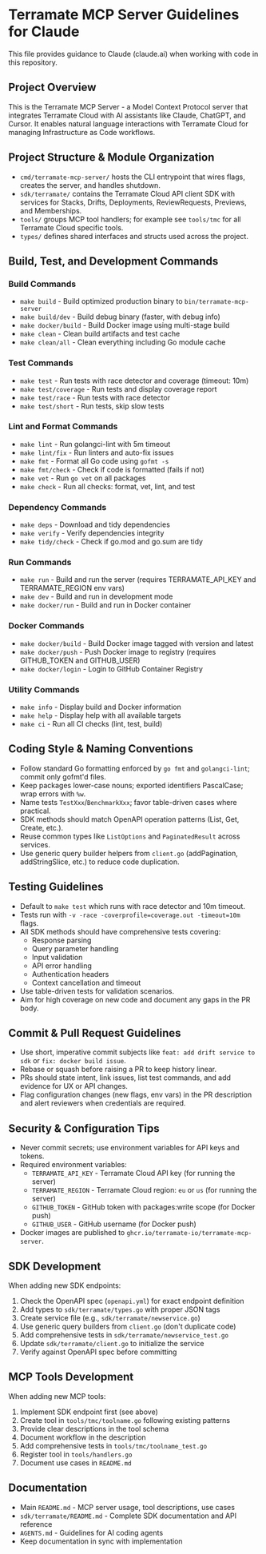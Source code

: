 # Terramate MCP Server Guidelines for Claude

This file provides guidance to Claude (claude.ai) when working with code in this repository.

## Project Overview

This is the Terramate MCP Server - a Model Context Protocol server that integrates Terramate Cloud with AI assistants like Claude, ChatGPT, and Cursor. It enables natural language interactions with Terramate Cloud for managing Infrastructure as Code workflows.

## Project Structure & Module Organization

- `cmd/terramate-mcp-server/` hosts the CLI entrypoint that wires flags, creates the server, and handles shutdown.
- `sdk/terramate/` contains the Terramate Cloud API client SDK with services for Stacks, Drifts, Deployments, ReviewRequests, Previews, and Memberships.
- `tools/` groups MCP tool handlers; for example see `tools/tmc` for all Terramate Cloud specific tools.
- `types/` defines shared interfaces and structs used across the project.

## Build, Test, and Development Commands

### Build Commands

- `make build` - Build optimized production binary to `bin/terramate-mcp-server`
- `make build/dev` - Build debug binary (faster, with debug info)
- `make docker/build` - Build Docker image using multi-stage build
- `make clean` - Clean build artifacts and test cache
- `make clean/all` - Clean everything including Go module cache

### Test Commands

- `make test` - Run tests with race detector and coverage (timeout: 10m)
- `make test/coverage` - Run tests and display coverage report
- `make test/race` - Run tests with race detector
- `make test/short` - Run tests, skip slow tests

### Lint and Format Commands

- `make lint` - Run golangci-lint with 5m timeout
- `make lint/fix` - Run linters and auto-fix issues
- `make fmt` - Format all Go code using `gofmt -s`
- `make fmt/check` - Check if code is formatted (fails if not)
- `make vet` - Run `go vet` on all packages
- `make check` - Run all checks: format, vet, lint, and test

### Dependency Commands

- `make deps` - Download and tidy dependencies
- `make verify` - Verify dependencies integrity
- `make tidy/check` - Check if go.mod and go.sum are tidy

### Run Commands

- `make run` - Build and run the server (requires TERRAMATE_API_KEY and TERRAMATE_REGION env vars)
- `make dev` - Build and run in development mode
- `make docker/run` - Build and run in Docker container

### Docker Commands

- `make docker/build` - Build Docker image tagged with version and latest
- `make docker/push` - Push Docker image to registry (requires GITHUB_TOKEN and GITHUB_USER)
- `make docker/login` - Login to GitHub Container Registry

### Utility Commands

- `make info` - Display build and Docker information
- `make help` - Display help with all available targets
- `make ci` - Run all CI checks (lint, test, build)

## Coding Style & Naming Conventions

- Follow standard Go formatting enforced by `go fmt` and `golangci-lint`; commit only gofmt'd files.
- Keep packages lower-case nouns; exported identifiers PascalCase; wrap errors with `%w`.
- Name tests `TestXxx`/`BenchmarkXxx`; favor table-driven cases where practical.
- SDK methods should match OpenAPI operation patterns (List, Get, Create, etc.).
- Reuse common types like `ListOptions` and `PaginatedResult` across services.
- Use generic query builder helpers from `client.go` (addPagination, addStringSlice, etc.) to reduce code duplication.

## Testing Guidelines

- Default to `make test` which runs with race detector and 10m timeout.
- Tests run with `-v -race -coverprofile=coverage.out -timeout=10m` flags.
- All SDK methods should have comprehensive tests covering:
  - Response parsing
  - Query parameter handling
  - Input validation
  - API error handling
  - Authentication headers
  - Context cancellation and timeout
- Use table-driven tests for validation scenarios.
- Aim for high coverage on new code and document any gaps in the PR body.

## Commit & Pull Request Guidelines

- Use short, imperative commit subjects like `feat: add drift service to sdk` or `fix: docker build issue`.
- Rebase or squash before raising a PR to keep history linear.
- PRs should state intent, link issues, list test commands, and add evidence for UX or API changes.
- Flag configuration changes (new flags, env vars) in the PR description and alert reviewers when credentials are required.

## Security & Configuration Tips

- Never commit secrets; use environment variables for API keys and tokens.
- Required environment variables:
  - `TERRAMATE_API_KEY` - Terramate Cloud API key (for running the server)
  - `TERRAMATE_REGION` - Terramate Cloud region: `eu` or `us` (for running the server)
  - `GITHUB_TOKEN` - GitHub token with packages:write scope (for Docker push)
  - `GITHUB_USER` - GitHub username (for Docker push)
- Docker images are published to `ghcr.io/terramate-io/terramate-mcp-server`.

## SDK Development

When adding new SDK endpoints:

1. Check the OpenAPI spec (`openapi.yml`) for exact endpoint definition
2. Add types to `sdk/terramate/types.go` with proper JSON tags
3. Create service file (e.g., `sdk/terramate/newservice.go`)
4. Use generic query builders from `client.go` (don't duplicate code)
5. Add comprehensive tests in `sdk/terramate/newservice_test.go`
6. Update `sdk/terramate/client.go` to initialize the service
7. Verify against OpenAPI spec before committing

## MCP Tools Development

When adding new MCP tools:

1. Implement SDK endpoint first (see above)
2. Create tool in `tools/tmc/toolname.go` following existing patterns
3. Provide clear descriptions in the tool schema
4. Document workflow in the description
5. Add comprehensive tests in `tools/tmc/toolname_test.go`
6. Register tool in `tools/handlers.go`
7. Document use cases in `README.md`

## Documentation

- Main `README.md` - MCP server usage, tool descriptions, use cases
- `sdk/terramate/README.md` - Complete SDK documentation and API reference
- `AGENTS.md` - Guidelines for AI coding agents
- Keep documentation in sync with implementation
